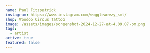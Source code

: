 ```yaml
---
name: Paul Fitzpatrick
instagram: https://www.instagram.com/woggleweezy_smt/
shop: Voodoo Circus Tattoo
image: /assets/images/screenshot-2024-12-27-at-4.09.07-pm.png
tags:
  - artist
active: true
featured: false
---
```

